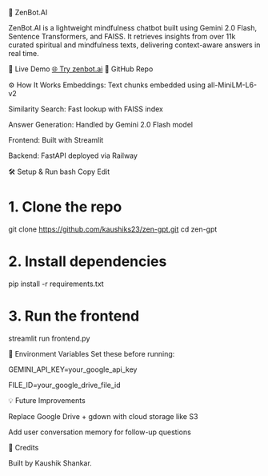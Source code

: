 🧘 ZenBot.AI

ZenBot.AI is a lightweight mindfulness chatbot built using Gemini 2.0 Flash, Sentence Transformers, and FAISS. It retrieves insights from over 11k curated spiritual and mindfulness texts, delivering context-aware answers in real time.

🚀 Live Demo
[🌐 Try zenbot.ai](https://zen-ai-gpt.streamlit.app)
📂 GitHub Repo

⚙️ How It Works
Embeddings: Text chunks embedded using all-MiniLM-L6-v2

Similarity Search: Fast lookup with FAISS index

Answer Generation: Handled by Gemini 2.0 Flash model

Frontend: Built with Streamlit

Backend: FastAPI deployed via Railway

🛠️ Setup & Run
bash
Copy
Edit
# 1. Clone the repo
git clone https://github.com/kaushiks23/zen-gpt.git
cd zen-gpt

# 2. Install dependencies
pip install -r requirements.txt

# 3. Run the frontend
streamlit run frontend.py

🔐 Environment Variables
Set these before running:

GEMINI_API_KEY=your_google_api_key

FILE_ID=your_google_drive_file_id

💡 Future Improvements

Replace Google Drive + gdown with cloud storage like S3

Add user conversation memory for follow-up questions

🙌 Credits

Built by Kaushik Shankar.




